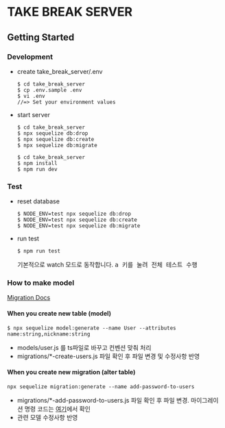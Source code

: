 # TAKE BREAK SERVER

## Getting Started

### Development

- create take_break_server/.env

  ```
  $ cd take_break_server
  $ cp .env.sample .env
  $ vi .env
  //=> Set your environment values
  ```

- start server

  ```
  $ cd take_break_server
  $ npx sequelize db:drop
  $ npx sequelize db:create
  $ npx sequelize db:migrate
  ```

  ```
  $ cd take_break_server
  $ npm install
  $ npm run dev
  ```

### Test

- reset database

  ```
  $ NODE_ENV=test npx sequelize db:drop
  $ NODE_ENV=test npx sequelize db:create
  $ NODE_ENV=test npx sequelize db:migrate
  ```

- run test

  ```
  $ npm run test
  ```

  기본적으로 watch 모드로 동작합니다. <kbd>a<kbd> 키를 눌려 전체 테스트 수행

### How to make model

[Migration Docs](http://docs.sequelizejs.com/manual/migrations.html)

#### When you create new table (model)

```
$ npx sequelize model:generate --name User --attributes name:string,nickname:string
```

- models/user.js 를 ts파일로 바꾸고 컨벤션 맞춰 처리
- migrations/\*-create-users.js 파일 확인 후 파일 변경 및 수정사항 반영

#### When you create new migration (alter table)

```
npx sequelize migration:generate --name add-password-to-users
```

- migrations/\*-add-password-to-users.js 파일 확인 후 파일 변경. 마이그레이션 명령 코드는 [여기](http://docs.sequelizejs.com/class/lib/query-interface.js~QueryInterface.html)에서 확인
- 관련 모델 수정사항 반영
